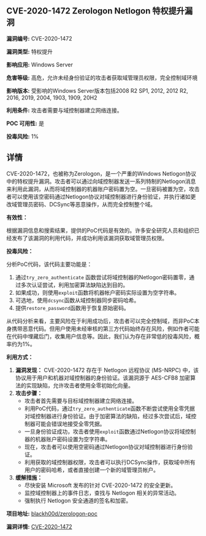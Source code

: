 ## CVE-2020-1472 Zerologon Netlogon 特权提升漏洞

**漏洞编号:** CVE-2020-1472

**漏洞类型:** 特权提升

**影响应用:** Windows Server

**危害等级:** 高危，允许未经身份验证的攻击者获取域管理员权限，完全控制域环境

**影响版本:** 受影响的Windows Server版本包括2008 R2 SP1, 2012, 2012 R2, 2016, 2019, 2004, 1903, 1909, 20H2

**利用条件:** 攻击者需要与域控制器建立网络连接。

**POC 可用性:** 是

**投毒风险:** 1%

## 详情

CVE-2020-1472，也被称为Zerologon，是一个严重的Windows Netlogon协议中的特权提升漏洞。攻击者可以通过向域控制器发送一系列特制的Netlogon消息来利用此漏洞，从而将域控制器的机器账户密码置为空。一旦密码被置为空，攻击者可以使用该空密码通过Netlogon协议对域控制器进行身份验证，并执行诸如更改域管理员密码、DCSync等恶意操作，从而完全控制整个域。

**有效性：**

根据漏洞信息和搜索结果，提供的PoC代码是有效的。许多安全研究人员和组织已经发布了该漏洞的利用代码，并成功利用该漏洞获取域管理员权限。

**投毒风险：**

分析PoC代码，该代码主要功能是：

1.  通过`try_zero_authenticate` 函数尝试将域控制器的Netlogon密码置零，通过多次认证尝试，利用加密算法缺陷达到目的。
2.  如果成功，则使用`exploit`函数将机器帐户密码实际设置为空字符串。
3.  可选地，使用`dcsync`函数从域控制器同步密码哈希。
4.  提供`restore_password`函数用于恢复原始密码。

从代码分析来看，主要风险在于利用成功后，攻击者可以完全控制域，而非PoC本身携带恶意代码。但用户使用未经审核的第三方代码始终存在风险，例如作者可能在代码中埋藏后门，收集用户信息等。因此，我们认为存在非常低的投毒风险，概率约为1%。

**利用方式：**

1.  **漏洞发现：** CVE-2020-1472 存在于 Netlogon 远程协议 (MS-NRPC) 中，该协议用于用户和机器对域控制器的身份验证。该漏洞源于 AES-CFB8 加密算法的实现缺陷，允许攻击者使用全零初始化向量。
2.  **攻击步骤：**
    *   攻击者首先需要与目标域控制器建立网络连接。
    *   利用PoC代码，通过`try_zero_authenticate`函数不断尝试使用全零凭据对域控制器进行身份验证。由于加密算法的缺陷，经过多次尝试后，域控制器可能会错误地接受全零凭据。
    *   一旦身份验证成功，攻击者使用`exploit`函数通过Netlogon协议将域控制器的机器账户密码设置为空字符串。
    *   现在，攻击者可以使用空密码通过Netlogon协议对域控制器进行身份验证。
    *   利用获取的域控制器权限，攻击者可以执行DCSync操作，获取域中所有用户的密码哈希，或者直接创建一个新的域管理员帐户。
3.  **缓解措施：**
    *   尽快安装 Microsoft 发布的针对 CVE-2020-1472 的安全更新。
    *   监控域控制器上的事件日志，查找与 Netlogon 相关的异常活动。
    *   强制执行 Netlogon 安全通道的签名和加密。

**项目地址:** [blackh00d/zerologon-poc](https://github.com/blackh00d/zerologon-poc)

**漏洞详情:** [CVE-2020-1472](https://nvd.nist.gov/vuln/detail/CVE-2020-1472)